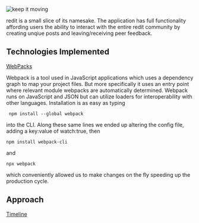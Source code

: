 ![keep it moving](https://i.imgur.com/wUsFUAS.png)

redit is a small slice of its namesake. The application has full functionality affording users the ability to interact with the entire redit community by creating unqiue posts and leaving/receiving peer feedback.


Technologies Implemented
--

  [WebPacks](https://webpack.js.org)
  
  Webpack is a tool used in JavaScript applications which uses a dependency graph to map your project files. 
But more specifically it uses an entry point where relevant module webpacks are automatically determined. Webpack runs on JavaScript and JSON but can utilize loaders for interoperability with other languages. Installation is as easy as typing
    
     npm install --global webpack
     
  into the CLI. Along these same lines we ended up altering the config file, adding a key:value of watch:true, then 
  
    npm install webpack-cli
    
and 

    npx webpack
    
which conveniently allowed us to make changes on the fly speeding up the production cycle.

 
Approach
--

 
 

[Timeline](https://github.com/gkopplin/redit/wiki/Timeline)
